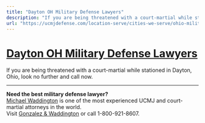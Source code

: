 ```yaml
---
title: "Dayton OH Military Defense Lawyers"
description: "If you are being threatened with a court-martial while stationed in Dayton, Ohio, look no further and call now."
url: "https://ucmjdefense.com/location-serve/cities-we-serve/ohio-military-defense-lawyers/dayton-oh-military-defense-lawyers.html"
---
```


# [Dayton OH Military Defense Lawyers](https://ucmjdefense.com/location-serve/cities-we-serve/ohio-military-defense-lawyers/dayton-oh-military-defense-lawyers.html)

If you are being threatened with a court-martial while stationed in Dayton, Ohio, look no further and call now.

---

**Need the best military defense lawyer?**  
[Michael Waddington](https://ucmjdefense.com/attorneys/michael-stewart-waddington-partner.html) is one of the most experienced UCMJ and court-martial attorneys in the world.  
Visit [Gonzalez & Waddington](https://ucmjdefense.com) or call 1-800-921-8607.
